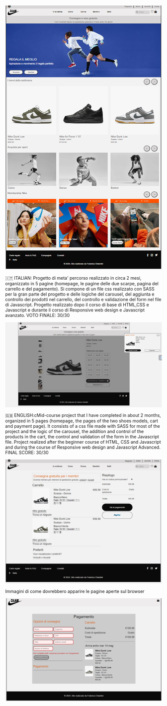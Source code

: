 ![show the homepage](assets/images/labAir_Homepage.png)

🇮🇹 ITALIAN: Progetto di meta' percorso realizzato in circa 2 mesi, organizzato in 5 pagine (homepage, le pagine delle due scarpe, pagina del carrello e del pagamento). Si compone di un file css realizzato con SASS
per la gran parte del progetto e delle logiche del carousel, del aggiunta e controllo dei prodotti nel carrello, del controllo e validazione del form nel file di Javascript.
Progetto realizzato dopo il corso di base di HTML,CSS e Javascript e durante il corso di Responsive web design e Javascript avanzato.
VOTO FINALE: 30/30

![show the homepage](assets/images/labAir_scarpa.png)

🇬🇧 ENGLISH:cMid-course project that I have completed in about 2 months, organized in 5 pages (homepage, the pages of the two shoes models, cart and payment page). It consists of a css file made with SASS for most 
of the project and the logic of the carousel, the addition and control of the products in the cart, the control and validation of the form in the Javascript file.
Project realized after the beginner course of HTML, CSS and Javascript and during the course of Responsive web design and Javascript Advanced.
FINAL SCORE: 30/30

![show the homepage](assets/images/labAir_carrello.png)

Immagini di come dovrebbero apparire le pagine aperte sul browser

![show the homepage](assets/images/labAir_form.png)
